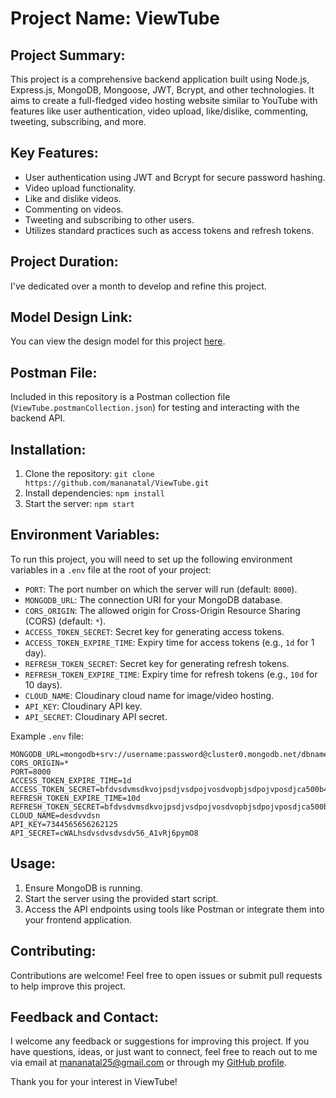 # Project Name: ViewTube 


## Project Summary:
This project is a comprehensive backend application built using Node.js, Express.js, MongoDB, Mongoose, JWT, Bcrypt, and other technologies. It aims to create a full-fledged video hosting website similar to YouTube with features like user authentication, video upload, like/dislike, commenting, tweeting, subscribing, and more.

## Key Features:
- User authentication using JWT and Bcrypt for secure password hashing.
- Video upload functionality.
- Like and dislike videos.
- Commenting on videos.
- Tweeting and subscribing to other users.
- Utilizes standard practices such as access tokens and refresh tokens.

## Project Duration:
I've dedicated over a month to develop and refine this project.

## Model Design Link:
You can view the design model for this project [here](https://app.eraser.io/workspace/IjuDeHAW1WwnKRJ6Oc0R?origin=share).

## Postman File:
Included in this repository is a Postman collection file (`ViewTube.postmanCollection.json`) for testing and interacting with the backend API.


## Installation:
1. Clone the repository: `git clone https://github.com/mananatal/ViewTube.git`
2. Install dependencies: `npm install`
3. Start the server: `npm start`

## Environment Variables:

To run this project, you will need to set up the following environment variables in a `.env` file at the root of your project:

- `PORT`: The port number on which the server will run (default: `8000`).
- `MONGODB_URL`: The connection URI for your MongoDB database.
- `CORS_ORIGIN`: The allowed origin for Cross-Origin Resource Sharing (CORS) (default: `*`).
- `ACCESS_TOKEN_SECRET`: Secret key for generating access tokens.
- `ACCESS_TOKEN_EXPIRE_TIME`: Expiry time for access tokens (e.g., `1d` for 1 day).
- `REFRESH_TOKEN_SECRET`: Secret key for generating refresh tokens.
- `REFRESH_TOKEN_EXPIRE_TIME`: Expiry time for refresh tokens (e.g., `10d` for 10 days).
- `CLOUD_NAME`: Cloudinary cloud name for image/video hosting.
- `API_KEY`: Cloudinary API key.
- `API_SECRET`: Cloudinary API secret.

Example `.env` file:

```plaintext
MONGODB_URL=mongodb+srv://username:password@cluster0.mongodb.net/dbname
CORS_ORIGIN=*
PORT=8000
ACCESS_TOKEN_EXPIRE_TIME=1d
ACCESS_TOKEN_SECRET=bfdvsdvmsdkvojpsdjvsdpojvosdvopbjsdpojvposdjca500b40cadf1605292a736f7374f0c38dfa@45vsdv
REFRESH_TOKEN_EXPIRE_TIME=10d
REFRESH_TOKEN_SECRET=bfdvsdvmsdkvojpsdjvsdpojvosdvopbjsdpojvposdjca500b40cadf1605292a736f7374f0c38dfa@45vsdv
CLOUD_NAME=desdvvdsn
API_KEY=7344565656262125
API_SECRET=cWALhsdvsdvsdvsdv56_A1vRj6pymO8
```

## Usage:
1. Ensure MongoDB is running.
2. Start the server using the provided start script.
3. Access the API endpoints using tools like Postman or integrate them into your frontend application.

## Contributing:
Contributions are welcome! Feel free to open issues or submit pull requests to help improve this project.

## Feedback and Contact:
I welcome any feedback or suggestions for improving this project. If you have questions, ideas, or just want to connect, feel free to reach out to me via email at [mananatal25@gmail.com](mailto:mananatal25@gmail.com) or through my [GitHub profile](https://github.com/mananatal).

Thank you for your interest in ViewTube!

